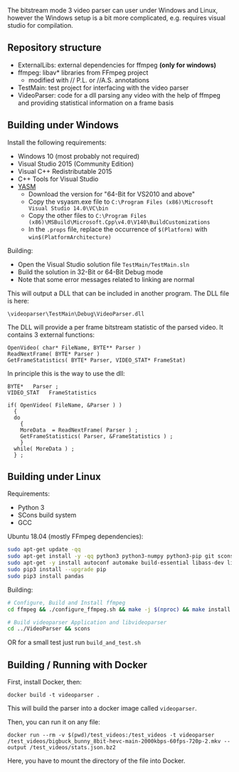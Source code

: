 The bitstream mode 3 video parser can user under Windows and Linux,
however the Windows setup is a bit more complicated, e.g. requires visual studio for compilation.

## Repository structure

* ExternalLibs: external dependencies for ffmpeg **(only for windows)**
* ffmpeg: libav* libraries from FFmpeg project
    * modified with // P.L. or //A.S. annotations
* TestMain:    test project for interfacing with the video parser
* VideoParser: code for a dll parsing any video with the help of ffmpeg and providing
               statistical information on a frame basis

## Building under Windows

Install the following requirements:

- Windows 10  (most probably not required)
- Visual Studio 2015 (Community Edition)
- Visual C++ Redistributable 2015
- C++ Tools for Visual Studio
- [YASM](http://yasm.tortall.net/Download.html)
  - Download the version for "64-Bit for VS2010 and above"
  - Copy the vsyasm.exe file to `C:\Program Files (x86)\Microsoft Visual Studio 14.0\VC\bin`
  - Copy the other files to `C:\Program Files (x86)\MSBuild\Microsoft.Cpp\v4.0\V140\BuildCustomizations`
  - In the `.props` file, replace the occurrence of `$(Platform)` with `win$(PlatformArchitecture)`

Building:

- Open the Visual Studio solution file `TestMain/TestMain.sln`
- Build the solution in 32-Bit or 64-Bit Debug mode
- Note that some error messages related to linking are normal

This will output a DLL that can be included in another program. The DLL file is here:

    \videoparser\TestMain\Debug\VideoParser.dll

The DLL will provide a per frame bitstream statistic of the parsed video.
It contains 3 external functions:

```
OpenVideo( char* FileName, BYTE** Parser )
ReadNextFrame( BYTE* Parser )
GetFrameStatistics( BYTE* Parser, VIDEO_STAT* FrameStat)
```

In principle this is the way to use the dll:

```
BYTE*   Parser ;
VIDEO_STAT   FrameStatistics

if( OpenVideo( FileName, &Parser ) )
  {
  do
    {
    MoreData  = ReadNextFrame( Parser ) ;
    GetFrameStatistics( Parser, &FrameStatistics ) ;
    }
  while( MoreData ) ;
  } ;
```

## Building under Linux

Requirements:
- Python 3
- SCons build system
- GCC

Ubuntu 18.04 (mostly FFmpeg dependencies):

```bash
sudo apt-get update -qq
sudo apt-get install -y -qq python3 python3-numpy python3-pip git scons
sudo apt-get -y install autoconf automake build-essential libass-dev libfreetype6-dev libsdl2-dev libtheora-dev libtool libva-dev libvdpau-dev libvorbis-dev libxcb1-dev libxcb-shm0-dev libxcb-xfixes0-dev pkg-config texinfo wget zlib1g-dev yasm
sudo pip3 install --upgrade pip
sudo pip3 install pandas
```

Building:

```bash
# Configure, Build and Install ffmpeg
cd ffmpeg && ./configure_ffmpeg.sh && make -j $(nproc) && make install

# Build videoparser Application and libvideoparser
cd ../VideoParser && scons
```
OR for a small test just run `build_and_test.sh`

## Building / Running with Docker

First, install Docker, then:

    docker build -t videoparser .

This will build the parser into a docker image called `videoparser`.

Then, you can run it on any file:

    docker run --rm -v $(pwd)/test_videos:/test_videos -t videoparser /test_videos/bigbuck_bunny_8bit-hevc-main-2000kbps-60fps-720p-2.mkv --output /test_videos/stats.json.bz2

Here, you have to mount the directory of the file into Docker.